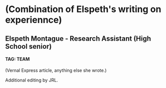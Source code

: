 # (Combination of Elspeth's writing on experiennce)
## Elspeth Montague - Research Assistant (High School senior)
#### TAG: TEAM

(Vernal Express article, anything else she wrote.)

Additional editing by JRL.